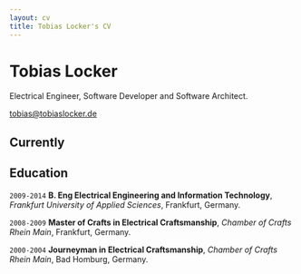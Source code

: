 ```yaml
---
layout: cv
title: Tobias Locker's CV
---
```

# Tobias Locker
Electrical Engineer, Software Developer and Software Architect.

<div id="webaddress">
<a href="tobias@tobiaslocker.de">tobias@tobiaslocker.de</a>
</div>


## Currently


## Education


`2009-2014`
**B. Eng Electrical Engineering and Information Technology**, *Frankfurt University of Applied Sciences*, Frankfurt, Germany.

`2008-2009`
**Master of Crafts in Electrical Craftsmanship**, *Chamber of Crafts Rhein Main*, Frankfurt, Germany.

`2000-2004`
**Journeyman in Electrical Craftsmanship**, *Chamber of Crafts Rhein Main*, Bad Homburg, Germany.


<!-- ### Footer

Last updated: May 2013 -->


